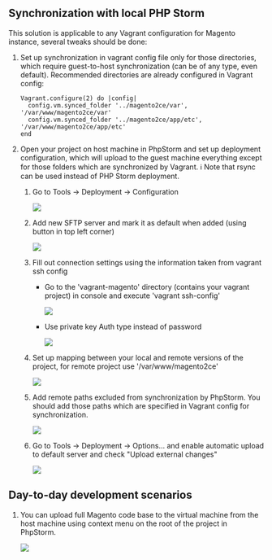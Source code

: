 Synchronization with local PHP Storm
-----------------

This solution is applicable to any Vagrant configuration for Magento instance, several tweaks should be done:

 1. Set up synchronization in vagrant config file only for those directories, which require guest-to-host synchronization (can be of any type, even default). Recommended directories are already configured in Vagrant config:
    
    ```
    Vagrant.configure(2) do |config|
      config.vm.synced_folder '../magento2ce/var', '/var/www/magento2ce/var'
      config.vm.synced_folder '../magento2ce/app/etc', '/var/www/magento2ce/app/etc'
    end
    ```

 1. Open your project on host machine in PhpStorm and set up deployment configuration, which will upload to the guest machine everything except for those folders which are synchronized by Vagrant.  :information_source: Note that rsync can be used instead of PHP Storm deployment.
     1. Go to Tools -> Deployment -> Configuration

         ![](images/deployment-configuration.png)

     1. Add new SFTP server and mark it as default when added (using button in top left corner)

         ![](images/new-sftp-server.png)

     1. Fill out connection settings using the information taken from vagrant ssh config
         - Go to the 'vagrant-magento' directory (contains your vagrant project) in console and execute 'vagrant ssh-config'

             ![](images/ssh-config.png)

         - Use private key Auth type instead of password
 
             ![](images/private-key-auth-type.png)

     1. Set up mapping between your local and remote versions of the project, for remote project use '/var/www/magento2ce'

         ![](images/projects-mapping.png)

     1. Add remote paths excluded from synchronization by PhpStorm. You should add those paths which are specified in Vagrant config for synchronization. 

         ![](images/exclude-paths-from-mapping.png)

     1. Go to Tools -> Deployment -> Options... and enable automatic upload to default server and check "Upload external changes"

        ![](images/automatic-upload.png)


Day-to-day development scenarios
-----------------

 1. You can upload full Magento code base to the virtual machine from the host machine using context menu on the root of the project in PhpStorm. 
 
     ![](images/upload-magento-codebase.png)